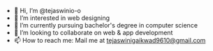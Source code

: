 - 👋 Hi, I’m @tejaswinio-o
- 👀 I’m interested in web designing
- 🌱 I’m currently pursuing bachelor's degree in computer science
- 💞️ I’m looking to collaborate on web & app development
- 📫 How to reach me: Mail me at tejaswinigaikwad9610@gmail.com

<!---
tejaswinio-o/tejaswinio-o is a ✨ special ✨ repository because its `README.md` (this file) appears on your GitHub profile.
You can click the Preview link to take a look at your changes.
--->
